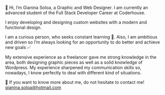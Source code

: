 👋 Hi, I’m Gianina Soloa, a Graphic and Web Designer. I am currently an advanced student of the Full Stack Developer Career at Coderhouse.

I enjoy developing and designing custom websites with a modern and functional design.

I am a curious person, who seeks constant learning 📖. Also, I am ambitious and driven so I’m always looking for an opportunity to do better and achieve new goals ✅

My extensive experience as a freelancer gave me strong knowledge in the area, both designing graphic pieces as well as a solid knowledge of Wordpress. My experience sharpened my communication skills so, nowadays, I know perfectly to deal with different kind of situations.

📩 If you want to know more about me, do not hesitate to contact me! gianina.soloa@hotmail.com
